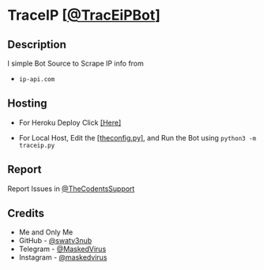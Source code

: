 # TraceIP [[@TracEiPBot](https://telegram.dog/TracEiPBot)]

## Description

I simple Bot Source to Scrape IP info from 
* `ip-api.com`

## Hosting

* For Heroku Deploy Click [[Here]](https://heroku.com/deploy?template=https://github.com/swatv3nub/TraceIP)

* For Local Host, Edit the [[theconfig.py]](https://github.com/swatv3nub/TraceIP/blob/Alpha/theconfig.py), and Run the Bot using `python3 -m traceip.py`

## Report

Report Issues in [@TheCodentsSupport](https://telegram.dog/TheCodentsSupport)

## Credits

* Me and Only Me 
* GitHub - [@swatv3nub](https://github.com/swatv3nub)
* Telegram - [@MaskedVirus](https://t.me/MaskedVirus)
* Instagram - [@maskedvirus](https://instagram.com/maskedvirus)
